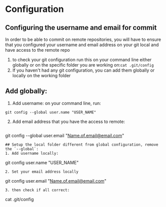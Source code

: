 # Configuration

## Configuring the username and email for commit
In order to be able to commit on remote repositories, you will have to ensure that you configured your username and email address on your git local and have access to the remote repo
1. to check your git configuration run this on your command line either globally or on the specific folder you are working on:`cat .git/config`
2. If you haven't had any git configuration, you can add them globally or locally on the working folder

## Add globally:
1. Add username: on your command line, run: 
```
git config --global user.name "USER_NAME"
```
2. Add email address that you have the access to remote:
```
```
git config --global user.email "Name.of.email@email.com"
```
## Setup the local folder different from global configuration, remove the `--global`:
1. Add username locally:
```
git config user.name "USER_NAME"
```
2. Set your email address locally
```
git config user.email "Name.of.email@email.com"
```
3. then check if all correct:
```
cat .git/config
```

 
